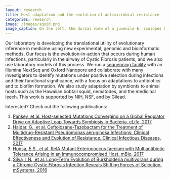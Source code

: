 ```yaml
---
layout: research
title: Host adaptation and the evolution of antimicrobial resistance
categories: research
image: /images/squid.png
image_caption: On the left, the dorsal view of a juvenile E. scolopes host. On the right, a schematic illustrating the stages in which host-imposed selection occurs during V. fischeri symbiosis. 
---
```


Our laboratory is developing the translational utility of evolutionary inference in medicine using new experimental, genomic and bioinformatic methods. Our focus is the evolution-in-action that occurs during human infections, particularly in the airway of Cystic Fibrosis patients, and we also use laboratory models of this process. We run a [sequencing facility](http://micropopbio.org/sequencing.html) with an Illumina NextSeq and Oxford Nanopore and collaborate with many investigators to identify mutations under positive selection during infections and their functional significance, with a focus on adaptations to antibiotics and to biofilm formation. We also study adaptation by symbionts to animal hosts such as the Hawaiian bobtail squid, nematodes, and the medicinal leech. This work is supported by NIH, NSF, and by Gilead. 

Interested? Check out the following publications:
    
1. [Pankey, et al. Host-selected Mutations Converging on a Global Regulator Drive on Adaptive Leap Towards Symbiosis in Bacteria. eLife, 2017](https://www.ncbi.nlm.nih.gov/pmc/articles/PMC5466423/pdf/elife-24414.pdf)
2. [Haidar, G., et al. Ceftolozane-Tazobactam for the Treatment of Multidrug-Resistant Pseudomonas aeruginosa Infections: Clinical Effectiveness and Evolution of Resistance. Clinical Infectious Diseases, 2017](https://academic.oup.com/cid/article-abstract/doi/10.1093/cid/cix182/3052769/Ceftolozane-tazobactam-for-the-treatment-of?redirectedFrom=fulltext)
3. [Honsa, E.S., et al. RelA Mutant Enterococcus faecium with Multiantibiotic Tolerance Arising in an Immunocompromised Host. mBio, 2017](http://mbio.asm.org/content/8/1/e02124-16.full)
4. [Silva, I.N., et al. Long-Term Evolution of Burkholderia multivorans during a Chronic Cystic Fibrosis Infection Reveals Shifting Forces of Selection. mSystems, 2016](http://msystems.asm.org/content/msys/1/3/e00029-16.full.pdf)


